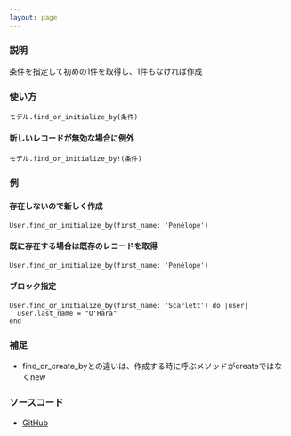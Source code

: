 ```yaml
---
layout: page
---
```

### 説明
条件を指定して初めの1件を取得し、1件もなければ作成

### 使い方
    モデル.find_or_initialize_by(条件)

#### 新しいレコードが無効な場合に例外
    モデル.find_or_initialize_by!(条件)

### 例
#### 存在しないので新しく作成
    User.find_or_initialize_by(first_name: 'Penélope')

#### 既に存在する場合は既存のレコードを取得
    User.find_or_initialize_by(first_name: 'Penélope')

#### ブロック指定
    User.find_or_initialize_by(first_name: 'Scarlett') do |user|
      user.last_name = "O'Hara"
    end

### 補足
* find_or_create_byとの違いは、作成する時に呼ぶメソッドがcreateではなくnew

### ソースコード
* [GitHub](https://github.com/rails/rails/blob/f33d52c95217212cbacc8d5e44b5a8e3cdc6f5b3/activerecord/lib/active_record/relation.rb#L226)